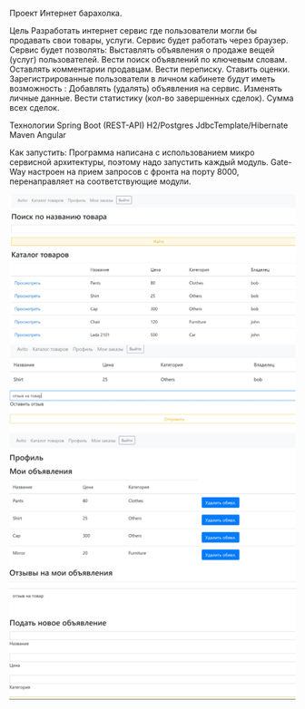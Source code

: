 Проект
Интернет барахолка.

Цель
Разработать интернет сервис где пользователи могли бы продавать свои товары, услуги.
Сервис будет работать через браузер.
Сервис будет позволять:
    Выставлять объявления о продаже вещей (услуг) пользователей.
    Вести поиск объявлений по ключевым словам.
    Оставлять комментарии продавцам.
    Вести переписку.
    Ставить оценки.
Зарегистрированные пользователи  в личном кабинете будут иметь возможность :
    Добавлять (удалять) объявления на сервис.
    Изменять личные данные.
    Вести статистику (кол-во завершенных сделок).
    Сумма всех сделок.

Технологии
    Spring Boot (REST-API)
    H2/Postgres
    JdbcTemplate/Hibernate
    Maven
    Angular

Как запустить:
    Программа написана с использованием микро сервисной архитектуры, поэтому надо запустить каждый модуль.
    Gate-Way настроен на прием запросов с фронта на порту 8000, перенаправляет на соответствующие модули.

![img.png](1.jpg)
![img.png](2.jpg)
![img.png](3.jpg)


